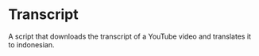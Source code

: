 # Transcript

A script that downloads the transcript of a YouTube video and translates it to indonesian.
